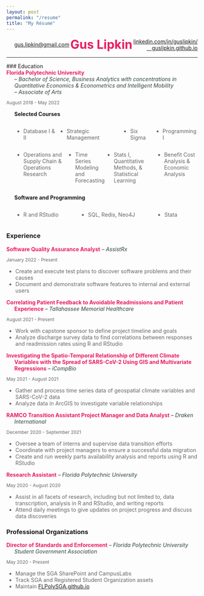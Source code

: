 ```yaml
---
layout: post
permalink: "/resume"
title: "My Résumé"
---
```


<style>
	#center { width: 70%; }
	.noBorder { border:none !important; }
	.container { display: flex; }
	.column { flex: 1; }

	.grid-container {
		display: grid;
		grid-template-columns: 1fr 2fr 1fr;
	}

	.item-1 {
		grid-column:  1; 
		grid-row:  1;
		}
	.item-2 {
		grid-column: 2;
		grid-row: 1;
	}
	.item-3 {
		grid-column: 3;
		grid-row: 1;
		text-align: right;
	}

	@media (max-width: 700px) {
		.grid-container {
			display: grid;
			justify-items: center;
		}
		.item-1 {
			grid-column:  2; 
			grid-row:  2;
		}
		.item-2 {
			grid-column: 2;
			grid-row: 1;
		}
		.item-3 {
			grid-column: 2;
			grid-row: 3;
			text-align: center;
		}
	}
</style>

<div class="grid-container" style="padding-left: 1.5em; font-size: 14px; align-items: center;">
   <div class="item-1">
   		<a href="mailto:gus.lipkin@gmail.com">gus.lipkin@gmail.com</a>
   	</div>
   <div class="item-2" style="color:#e91d63; font-size: 32px;"><center><b>Gus Lipkin</b></center></div>
   <div class="item-3">
   		<a href="https://linkedin.com/in/guslipkin/">linkedin.com/in/guslipkin/</a>
   		<a href="https://guslipkin.github.io">&emsp;guslipkin.github.io</a>
   </div>
</div>
<!--
<div class="container" style="padding-left: 1.5em; font-size: 14px; align-items: center;">
   <div class="column column-one">
   		<a href="mailto:gus.lipkin@gmail.com">gus.lipkin@gmail.com</a>
   	</div>
   <div class="column column-two"><center><h2 style="color:#e91d63">Gus Lipkin</h2></center></div>
   <div class="column column-three" style="text-align: right;">
   		<a href="https://linkedin.com/in/guslipkin/">linkedin.com/in/guslipkin/</a>
   		<a href="https://guslipkin.github.io">guslipkin.github.io</a>
   </div>
</div>
-->
<hr>
### Education
<div style="text-indent: -1.5em; padding-left: 1.5em;">
	<span style="color:#e91d63"><b>Florida Polytechnic University</b></span>
	<br>
	<span style="color:#2e4440"><em>– Bachelor of Science, Business Analytics with concentrations in Quantitative Economics & Econometrics and Intelligent Mobility</em></span>
	<br>
	<span style="color:#2e4440"><em>– Associate of Arts</em></span>
</div>
<p style="color:#666666; font-size: 12px;">August 2018 - May 2022</p>
<p style="text-indent: 1.5em; font-size: 14px;"><b>Selected Courses</b></p>

<div style="padding-left: 1.5em; font-size: 14px; color: #666666;">
	<div class="container">
   	<div class="column column-one"><ul><li>Database I & II</li></ul></div>
   	<div class="column column-two"><ul><li>Strategic Management</li></ul></div>
   	<div class="column column-three"><ul><li>Six Sigma</li></ul></div>
   	<div class="column column-four"><ul><li>Programming I</li></ul></div>
	</div>
	<div class="container">
   	<div class="column column-one"><ul><li>Operations and Supply Chain & Operations Research</li></ul></div>
   	<div class="column column-two"><ul><li>Time Series Modeling and Forecasting</li></ul></div>
   	<div class="column column-three"><ul><li>Stats I, Quantitative Methods, & Statistical Learning</li></ul></div>
   	<div class="column column-four"><ul><li>Benefit Cost Analysis & Economic Analysis</li></ul></div>
	</div>
</div>

<p style="text-indent: 1.5em; font-size: 14px;"><b>Software and Programming</b></p>
<div class="container" style="padding-left: 1.5em; font-size: 14px; color: #666666;">
   <div class="column column-one"><ul><li>R and RStudio</li></ul></div>
   <div class="column column-two"><ul><li>SQL, Redis, Neo4J</li></ul></div>
   <div class="column column-three"><ul><li>Stata</li></ul></div>
</div>

### Experience
<div style="text-indent: -1.5em; padding-left: 1.5em;">
	<span style="color:#e91d63"><b>Software Quality Assurance Analyst</b></span>
	<span style="color:#2e4440"><em> – AssistRx</em></span>
</div>
<p style="color:#666666; font-size: 12px;">January 2022 - Present</p>
<ul style="font-size: 14px; color:#666666;">
	<li>Create and execute test plans to discover software problems and their causes</li>
	<li>Document and demonstrate software features to internal and external users</li>
</ul>

<div style="text-indent: -1.5em; padding-left: 1.5em;">
	<span style="color:#e91d63"><b>Correlating Patient Feedback to Avoidable Readmissions and Patient Experience</b></span>
	<span style="color:#2e4440"><em> – Tallahassee Memorial Healthcare</em></span>
</div>
<p style="color:#666666; font-size: 12px;">August 2021 - Present</p>
<ul style="font-size: 14px; color:#666666;">
	<li>Work with capstone sponsor to define project timeline and goals</li>
	<li>Analyze discharge survey data to find correlations between responses and readmission rates using R and RStudio</li>
</ul>

<div style="text-indent: -1.5em; padding-left: 1.5em;">
	<span style="color:#e91d63"><b>Investigating the Spatio-Temporal Relationship of Different Climate Variables with the Spread of SARS-CoV-2 Using GIS and Multivariate Regressions</b></span>
	<span style="color:#2e4440"><em> – iCompBio</em></span>
</div>
<p style="color:#666666; font-size: 12px;">May 2021 - August 2021</p>
<ul style="font-size: 14px; color:#666666;">
	<li>Gather and process time series data of geospatial climate variables and SARS-CoV-2 data</li>
	<li>Analyze data in ArcGIS to investigate variable relationships</li>
</ul>

<div style="text-indent: -1.5em; padding-left: 1.5em;">
	<span style="color:#e91d63"><b>RAMCO Transition Assistant Project Manager and Data Analyst</b></span>
	<span style="color:#2e4440"><em> – Draken International</em></span>
</div>
<p style="color:#666666; font-size: 12px;">December 2020 - September 2021</p>
<ul style="font-size: 14px; color:#666666;">
	<li>Oversee a team of interns and supervise data transition efforts</li>
	<li>Coordinate with project managers to ensure a successful data migration</li>
	<li>Create and run weekly parts availability analysis and reports using R and RStudio</li>
</ul>

<div style="text-indent: -1.5em; padding-left: 1.5em;">
	<span style="color:#e91d63"><b>Research Assistant</b></span>
	<span style="color:#2e4440"><em> – Florida Polytechnic University</em></span>
</div>
<p style="color:#666666; font-size: 12px;">May 2020 - August 2020</p>
<ul style="font-size: 14px; color:#666666;">
	<li>Assist in all facets of research, including but not limited to, data transcription, analysis in R and RStudio, and writing reports</li>
	<li>Attend daily meetings to give updates on project progress and discuss data discoveries</li>
</ul>

### Professional Organizations
<div style="text-indent: -1.5em; padding-left: 1.5em;">
	<span style="color:#e91d63"><b>Director of Standards and Enforcement</b></span>
	<span style="color:#2e4440"><em> – Florida Polytechnic University Student Government Association</em></span>
</div>
<p style="color:#666666; font-size: 12px;">May 2020 - Present</p>
<ul style="font-size: 14px; color:#666666;">
	<li>Manage the SGA SharePoint and CampusLabs</li>
	<li>Track SGA and Registered Student Organization assets</li>
	<li>Maintain <a href="https://flpolysga.github.io">FLPolySGA.github.io</a></li>
</ul>